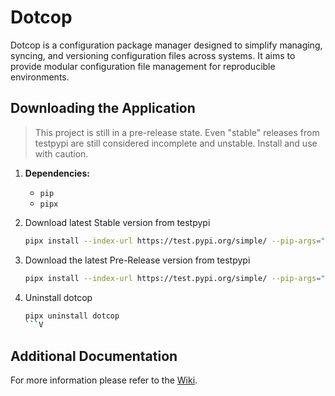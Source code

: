 # Dotcop
Dotcop is a configuration package manager designed to simplify managing, syncing,
and versioning configuration files across systems.
It aims to provide modular configuration file management for reproducible environments.


## Downloading the Application
> This project is still in a pre-release state. Even "stable" releases from testpypi are still considered incomplete and unstable. Install and use with caution.

1. **Dependencies:**
   - `pip`
   - `pipx`

1. Download latest Stable version from testpypi
   ```bash
   pipx install --index-url https://test.pypi.org/simple/ --pip-args="--extra-index-url https://pypi.org/simple/" dotcop
   ```
   
1. Download the latest Pre-Release version from testpypi
   ```bash
   pipx install --index-url https://test.pypi.org/simple/ --pip-args="--extra-index-url https://pypi.org/simple/ --pre" dotcop
   ```
1. Uninstall dotcop
   ```bash
   pipx uninstall dotcop
   ```V
   
## Additional Documentation

For more information please refer to the [Wiki](https://github.com/Aron22563/dotcop/wiki).
